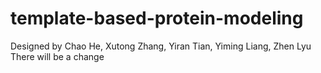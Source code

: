# template-based-protein-modeling
Designed by Chao He, Xutong Zhang, Yiran Tian, Yiming Liang, Zhen Lyu
There will be a change

